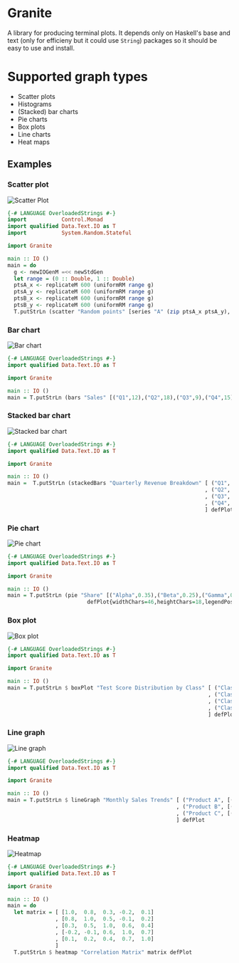# Granite
A library for producing terminal plots. It depends only on Haskell's base and text (only for efficieny but it could use `String`) packages so it should be easy to use and install.

# Supported graph types

* Scatter plots
* Histograms
* (Stacked) bar charts
* Pie charts
* Box plots
* Line charts
* Heat maps


## Examples

### Scatter plot
![Scatter Plot](https://github.com/mchav/granite/blob/main/static/scatter_plot.png)

```haskell
{-# LANGUAGE OverloadedStrings #-}
import           Control.Monad
import qualified Data.Text.IO as T
import           System.Random.Stateful

import Granite

main :: IO ()
main = do
  g <- newIOGenM =<< newStdGen
  let range = (0 :: Double, 1 :: Double)
  ptsA_x <- replicateM 600 (uniformRM range g)
  ptsA_y <- replicateM 600 (uniformRM range g)
  ptsB_x <- replicateM 600 (uniformRM range g)
  ptsB_y <- replicateM 600 (uniformRM range g)
  T.putStrLn (scatter "Random points" [series "A" (zip ptsA_x ptsA_y), series "B" (zip ptsB_x ptsB_y)] defPlot{widthChars=68,heightChars=22})
```

### Bar chart
![Bar chart](https://github.com/mchav/granite/blob/main/static/bar_chart.png)

```haskell
{-# LANGUAGE OverloadedStrings #-}
import qualified Data.Text.IO as T

import Granite

main :: IO ()
main = T.putStrLn (bars "Sales" [("Q1",12),("Q2",18),("Q3",9),("Q4",15)] defPlot)
```

### Stacked bar chart
![Stacked bar chart](https://github.com/mchav/granite/blob/main/static/stacked_bar.png)

```haskell
{-# LANGUAGE OverloadedStrings #-}
import qualified Data.Text.IO as T

import Granite

main :: IO ()
main =  T.putStrLn (stackedBars "Quarterly Revenue Breakdown" [ ("Q1", [("Hardware", 120), ("Software", 200), ("Services", 80)])
                                                              , ("Q2", [("Hardware", 135), ("Software", 220), ("Services", 95)])
                                                              , ("Q3", [("Hardware", 110), ("Software", 240), ("Services", 110)])
                                                              , ("Q4", [("Hardware", 145), ("Software", 260), ("Services", 125)])
                                                              ] defPlot)
```

### Pie chart
![Pie chart](https://github.com/mchav/granite/blob/main/static/pie_chart.png)

```haskell
{-# LANGUAGE OverloadedStrings #-}
import qualified Data.Text.IO as T

import Granite

main :: IO ()
main = T.putStrLn (pie "Share" [("Alpha",0.35),("Beta",0.25),("Gamma",0.20),("Delta",0.20)]
                         defPlot{widthChars=46,heightChars=18,legendPos=LegendRight})
```

### Box plot
![Box plot](https://github.com/mchav/granite/blob/main/static/box_plot.png)

```haskell
{-# LANGUAGE OverloadedStrings #-}
import qualified Data.Text.IO as T

import Granite

main :: IO ()
main = T.putStrLn $ boxPlot "Test Score Distribution by Class" [ ("Class A", [78, 82, 85, 88, 90, 92, 85, 87, 89, 91, 76, 94, 88])
                                                               , ("Class B", [70, 75, 72, 80, 85, 78, 82, 77, 79, 81, 74, 83])
                                                               , ("Class C", [88, 92, 95, 90, 93, 89, 91, 94, 96, 87, 90, 92])
                                                               , ("Class D", [65, 70, 72, 68, 75, 80, 73, 71, 69, 74, 77, 76])
                                                               ] defPlot
```

### Line graph
![Line graph](https://github.com/mchav/granite/blob/main/static/line_graph.png)

```haskell
{-# LANGUAGE OverloadedStrings #-}
import qualified Data.Text.IO as T

import Granite

main :: IO ()
main = T.putStrLn $ lineGraph "Monthly Sales Trends" [ ("Product A", [(1, 100), (2, 120), (3, 115), (4, 140), (5, 155), (6, 148)])
                                                     , ("Product B", [(1, 80), (2, 85), (3, 95), (4, 92), (5, 110), (6, 125)])
                                                     , ("Product C", [(1, 60), (2, 62), (3, 70), (4, 85), (5, 82), (6, 90)])
                                                     ] defPlot
```

### Heatmap
![Heatmap](https://github.com/mchav/granite/blob/main/static/heatmap.png)

```haskell
{-# LANGUAGE OverloadedStrings #-}
import qualified Data.Text.IO as T

import Granite

main :: IO ()
main = do
  let matrix = [ [1.0,  0.8,  0.3, -0.2,  0.1]
               , [0.8,  1.0,  0.5, -0.1,  0.2]
               , [0.3,  0.5,  1.0,  0.6,  0.4]
               , [-0.2, -0.1, 0.6,  1.0,  0.7]
               , [0.1,  0.2,  0.4,  0.7,  1.0]
               ]
  T.putStrLn $ heatmap "Correlation Matrix" matrix defPlot
```
